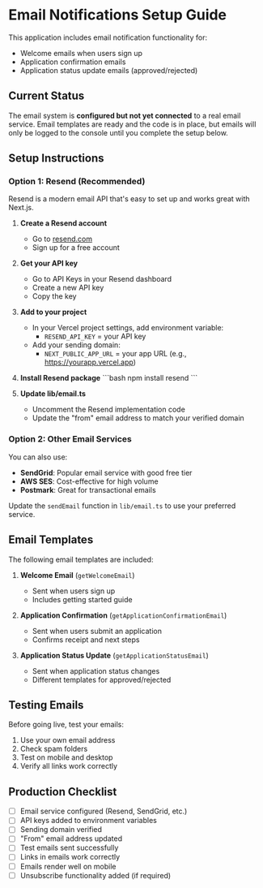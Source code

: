 # Email Notifications Setup Guide

This application includes email notification functionality for:
- Welcome emails when users sign up
- Application confirmation emails
- Application status update emails (approved/rejected)

## Current Status

The email system is **configured but not yet connected** to a real email service. Email templates are ready and the code is in place, but emails will only be logged to the console until you complete the setup below.

## Setup Instructions

### Option 1: Resend (Recommended)

Resend is a modern email API that's easy to set up and works great with Next.js.

1. **Create a Resend account**
   - Go to [resend.com](https://resend.com)
   - Sign up for a free account

2. **Get your API key**
   - Go to API Keys in your Resend dashboard
   - Create a new API key
   - Copy the key

3. **Add to your project**
   - In your Vercel project settings, add environment variable:
     - `RESEND_API_KEY` = your API key
   - Add your sending domain:
     - `NEXT_PUBLIC_APP_URL` = your app URL (e.g., https://yourapp.vercel.app)

4. **Install Resend package**
   \`\`\`bash
   npm install resend
   \`\`\`

5. **Update lib/email.ts**
   - Uncomment the Resend implementation code
   - Update the "from" email address to match your verified domain

### Option 2: Other Email Services

You can also use:
- **SendGrid**: Popular email service with good free tier
- **AWS SES**: Cost-effective for high volume
- **Postmark**: Great for transactional emails

Update the `sendEmail` function in `lib/email.ts` to use your preferred service.

## Email Templates

The following email templates are included:

1. **Welcome Email** (`getWelcomeEmail`)
   - Sent when users sign up
   - Includes getting started guide

2. **Application Confirmation** (`getApplicationConfirmationEmail`)
   - Sent when users submit an application
   - Confirms receipt and next steps

3. **Application Status Update** (`getApplicationStatusEmail`)
   - Sent when application status changes
   - Different templates for approved/rejected

## Testing Emails

Before going live, test your emails:

1. Use your own email address
2. Check spam folders
3. Test on mobile and desktop
4. Verify all links work correctly

## Production Checklist

- [ ] Email service configured (Resend, SendGrid, etc.)
- [ ] API keys added to environment variables
- [ ] Sending domain verified
- [ ] "From" email address updated
- [ ] Test emails sent successfully
- [ ] Links in emails work correctly
- [ ] Emails render well on mobile
- [ ] Unsubscribe functionality added (if required)
